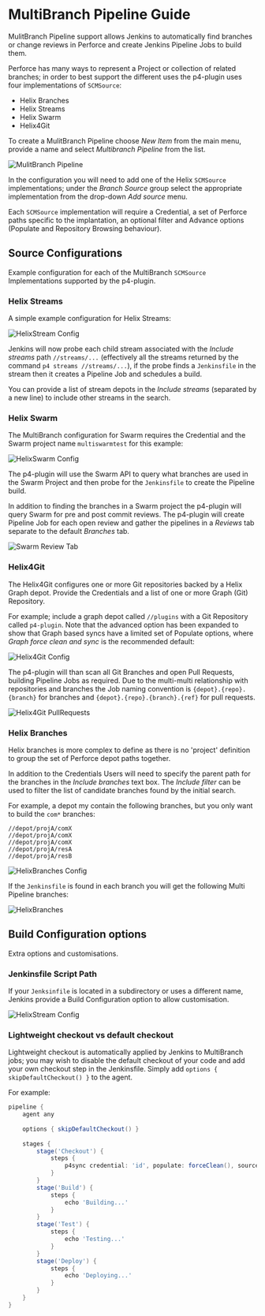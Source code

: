 # MultiBranch Pipeline Guide

MulitBranch Pipeline support allows Jenkins to automatically find branches or change reviews in Perforce and create 
Jenkins Pipeline Jobs to build them.

Perforce has many ways to represent a Project or collection of related branches; in order to best support the 
different uses the p4-plugin uses four implementations of `SCMSource`:

 - Helix Branches
 - Helix Streams
 - Helix Swarm
 - Helix4Git
 
To create a MulitBranch Pipeline choose _New Item_ from the main menu, provide a name and select _Multibranch Pipeline_
from the list.

![MulitBranch Pipeline](images/mulitItem.png)

In the configuration you will need to add one of the Helix `SCMSource` implementations; under the _Branch Source_ group
select the appropriate implementation from the drop-down _Add source_ menu.

Each `SCMSource` implementation will require a Credential, a set of Perforce paths specific to the implantation, an
optional filter and Advance options (Populate and Repository Browsing behaviour).  

## Source Configurations

Example configuration for each of the MultiBranch `SCMSource` Implementations supported by the p4-plugin.

### Helix Streams

A simple example configuration for Helix Streams:

![HelixStream Config](images/helixStreamConfig.png)

Jenkins will now probe each child stream associated with the _Include streams_ path `//streams/...` 
(effectively all the streams returned by the command `p4 streams //streams/...`), if the probe finds a `Jenkinsfile` 
in the stream then it creates a Pipeline Job and schedules a build.

You can provide a list of stream depots in the _Include streams_ (separated by a new line) to include other streams in
the search.

### Helix Swarm

The MultiBranch configuration for Swarm requires the Credential and the Swarm project name `multiswarmtest` for this
example:

![HelixSwarm Config](images/helixSwarm.png)

The p4-plugin will use the Swarm API to query what branches are used in the Swarm Project and then probe for the 
`Jenkinsfile` to create the Pipeline build.  

In addition to finding the branches in a Swarm project the p4-plugin will query Swarm for pre and post commit reviews.
The p4-plugin will create Pipeline Job for each open review and gather the pipelines in a _Reviews_ tab separate to
the default _Branches_ tab.

![Swarm Review Tab](images/swarmReview.png)

### Helix4Git

The Helix4Git configures one or more Git repositories backed by a Helix Graph depot.  Provide the Credentials and a
list of one or more Graph (Git) Repository.  

For example; include a graph depot called `//plugins` with a Git Repository called `p4-plugin`. Note that the advanced
option has been expanded to show that Graph based syncs have a limited set of Populate options, where 
_Graph force clean and sync_ is the recommended default:

![Helix4Git Config](images/helix4git.png)

The p4-plugin will than scan all Git Branches and open Pull Requests,
building Pipeline Jobs as required.  Due to the multi-multi relationship with repositories and branches the Job naming 
convention is `{depot}.{repo}.{branch}` for branches and `{depot}.{repo}.{branch}.{ref}` for pull requests.

![Helix4Git PullRequests](images/helix4gitPR.png)

### Helix Branches

Helix branches is more complex to define as there is no 'project' definition to group the set of Perforce depot paths
together.  

In addition to the Credentials Users will need to specify the parent path for the branches in the
_Include branches_ text box. The _Include filter_ can be used to filter the list of candidate branches found by the
initial search.

For example, a depot my contain the following branches, but you only want to build the `com*` branches:

```
//depot/projA/comX
//depot/projA/comX
//depot/projA/comX
//depot/projA/resA
//depot/projA/resB
```

![HelixBranches Config](images/helixBranchesConfig.png)

If the `Jenkinsfile` is found in each branch you will get the following Multi Pipeline branches:
 
![HelixBranches](images/helixBranches.png)

## Build Configuration options

Extra options and customisations.

### Jenkinsfile Script Path

If your `Jenksinfile` is located in a subdirectory or uses a different name, Jenkins provide a Build Configuration
option to allow customisation.

![HelixStream Config](images/scriptPath.png)

### Lightweight checkout vs default checkout

Lightweight checkout is automatically applied by Jenkins to MultiBranch jobs; you may wish to disable the default checkout of your code
and add your own checkout step in the Jenkinsfile.  Simply add `options { skipDefaultCheckout() }` to the agent.  

For example:

```groovy
pipeline {
    agent any
    
    options { skipDefaultCheckout() }
    
    stages {
        stage('Checkout') {
            steps {
                p4sync credential: 'id', populate: forceClean(), source: streamSource('//stream/main')
            }
        }
        stage('Build') {
            steps {
                echo 'Building...'
            }
        }
        stage('Test') {
            steps {
                echo 'Testing...'
            }
        }
        stage('Deploy') {
            steps {
                echo 'Deploying...'
            }
        }
    }
}
```
